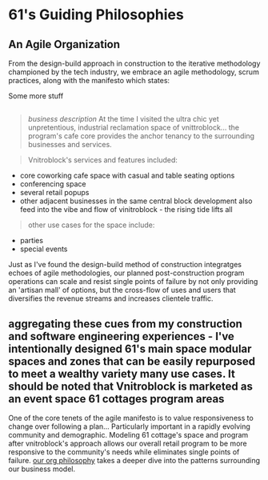 # 61's Guiding Philosophies


## An Agile Organization

From the design-build approach in construction to the iterative methodology championed by the tech industry, we embrace an agile methodology, scrum practices, along with the manifesto which states:

Some more stuff


## 
> *business description*
At the time I visited the ultra chic yet unpretentious, industrial reclamation space of vnittroblock... the program's cafe core provides the anchor tenancy to the surrounding businesses and services.

> Vnitroblock's services and features included:
- core coworking cafe space with casual and table seating options
- conferencing space
- several retail popups
- other adjacent businesses in the same central block development also feed into the vibe and flow of vinitroblock - the rising tide lifts all

> other use cases for the space include:
- parties
- special events

Just as I've found the design-build method of construction integratges echoes of agile methodologies, our planned post-construction program operations can scale and resist single points of failure by not only providing an 'artisan mall' of options, but the cross-flow of uses and users that diversifies the revenue streams and increases clientele traffic.

aggregating these cues from my construction and software engineering experiences - I've intentionally designed 61's main space modular spaces and zones that can be easily repurposed to meet a wealthy variety many use cases. It should be noted that Vnitroblock is marketed as an event space 
61 cottages program areas
-


One of the core tenets of the agile manifesto is to value responsiveness to change over following a plan... Particularly important in a rapidly evolving community and demographic.
Modeling 61 cottage's space and program after vnitroblock's approach allows our overall retail program to be more responsive to the community's needs while eliminates single points of failure. [our org philosophy](./study.philosoph.md) takes a deeper dive into the patterns surrounding our business model.
